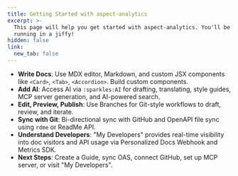 ```yaml
---
title: Getting Started with aspect-analytics
excerpt: >-
  This page will help you get started with aspect-analytics. You'll be up and
  running in a jiffy!
hidden: false
link:
  new_tab: false
---
```

- **Write Docs**: Use MDX editor, Markdown, and custom JSX components like `<Card>`, `<Tab>`, `<Accordion>`. Build custom components.
- **Add AI**: Access AI via `:sparkles:AI` for drafting, translating, style guides, MCP server generation, and AI-powered search.
- **Edit, Preview, Publish**: Use Branches for Git-style workflows to draft, review, and iterate.
- **Sync with Git**: Bi-directional sync with GitHub and OpenAPI file sync using `rdme` or ReadMe API.
- **Understand Developers**: "My Developers" provides real-time visibility into doc visitors and API usage via Personalized Docs Webhook and Metrics SDK.
- **Next Steps**: Create a Guide, sync OAS, connect GitHub, set up MCP server, or visit "My Developers".